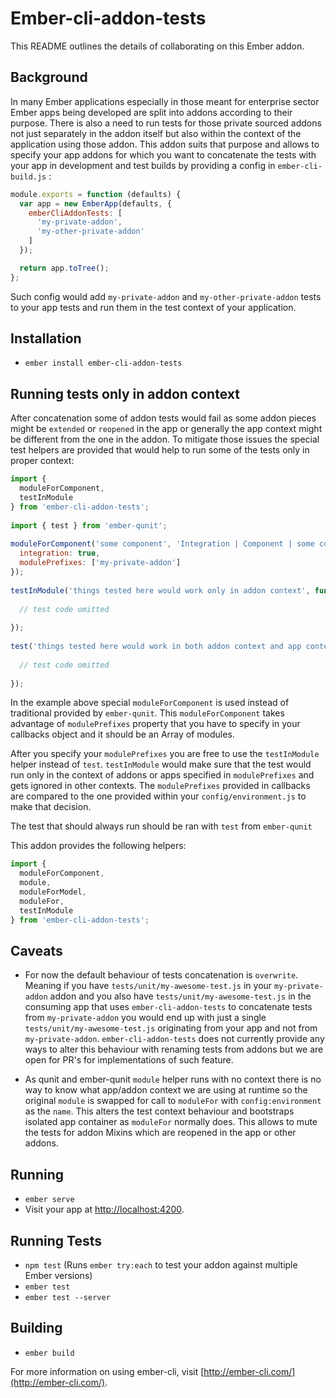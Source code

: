 # Ember-cli-addon-tests

This README outlines the details of collaborating on this Ember addon.

## Background

In many Ember applications especially in those meant for enterprise sector Ember apps being developed are split into addons according to their purpose. There is also a need to run tests for those private sourced addons not just separately in the addon itself but also within the context of the application using those addon. This addon suits that purpose and allows to specify your app addons for which you want to concatenate the tests with your app in development and test builds by providing a config in `ember-cli-build.js` :
 
```js
module.exports = function (defaults) {
  var app = new EmberApp(defaults, {
    emberCliAddonTests: [
      'my-private-addon',
      'my-other-private-addon'
    ]
  });

  return app.toTree();
};
```

Such config would add `my-private-addon` and `my-other-private-addon` tests to your app tests and run them in the test context of your application.

## Installation

* `ember install ember-cli-addon-tests`

## Running tests only in addon context

After concatenation some of addon tests would fail as some addon pieces might be `extended` or `reopened` in the app or generally the app context might be different from the one in the addon. To mitigate those issues the special test helpers are provided that would help to run some of the tests only in proper context:

```js
import { 
  moduleForComponent, 
  testInModule 
} from 'ember-cli-addon-tests';
 
import { test } from 'ember-qunit';
 
moduleForComponent('some component', 'Integration | Component | some component', {
  integration: true,
  modulePrefixes: ['my-private-addon']
});
 
testInModule('things tested here would work only in addon context', function(assert) {
  
  // test code omitted
  
});
 
test('things tested here would work in both addon context and app context', function(assert) {
  
  // test code omitted
  
});
```

In the example above special `moduleForComponent` is used instead of traditional provided by `ember-qunit`. This `moduleForComponent` takes advantage of `modulePrefixes` property that you have to specify in your callbacks object and it should be an Array of modules.

After you specify your `modulePrefixes` you are free to use the `testInModule` helper instead of `test`. `testInModule` would make sure that the test would run only in the context of addons or apps specified in `modulePrefixes` and gets ignored in other contexts. The `modulePrefixes` provided in callbacks are compared to the one provided within your `config/environment.js` to make that decision.

The test that should always run should be ran with `test` from `ember-qunit`

This addon provides the following helpers:

```js
import { 
  moduleForComponent,
  module,
  moduleForModel,
  moduleFor,
  testInModule 
} from 'ember-cli-addon-tests';
```

## Caveats

- For now the default behaviour of tests concatenation is `overwrite`. Meaning if you have `tests/unit/my-awesome-test.js` in your `my-private-addon` addon and you also have `tests/unit/my-awesome-test.js` in the consuming app that uses `ember-cli-addon-tests` to concatenate tests from `my-private-addon` you would end up with just a single `tests/unit/my-awesome-test.js` originating from your app and not from `my-private-addon`. `ember-cli-addon-tests` does not currently provide any ways to alter this behaviour with renaming tests from addons but we are open for PR's for implementations of such feature.

- As qunit and ember-qunit `module` helper runs with no context there is no way to know what app/addon context we are using at runtime so the original `module` is swapped for call to `moduleFor` with `config:environment` as the `name`. This alters the test context behaviour and bootstraps isolated app container as `moduleFor` normally does. This allows to mute the tests for addon Mixins which are reopened in the app or other addons.

## Running

* `ember serve`
* Visit your app at [http://localhost:4200](http://localhost:4200).

## Running Tests

* `npm test` (Runs `ember try:each` to test your addon against multiple Ember versions)
* `ember test`
* `ember test --server`

## Building

* `ember build`

For more information on using ember-cli, visit [http://ember-cli.com/](http://ember-cli.com/).
